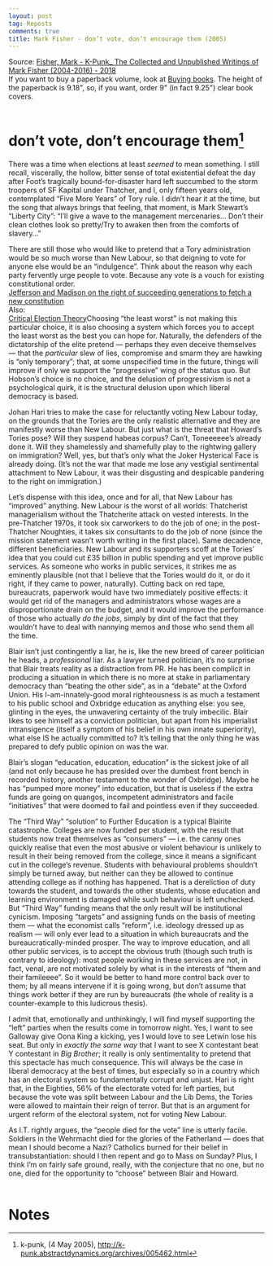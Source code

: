 ```yaml
---
layout: post
tag: Reposts
comments: true
title: Mark Fisher - don’t vote, don’t encourage them (2005)
---
```


Source: [Fisher, Mark - K-Punk_ The Collected and Unpublished Writings of Mark Fisher (2004-2016) - 2018](https://z-library.sk/book/3631135/89a19f/kpunk-the-collected-and-unpublished-writings-of-mark-fisher-20042016.html)<br>
If you want to buy a paperback volume, look at [Buying books](/en/buying-books). The height of the paperback is 9.18", so, if you want, order 9" (in fact 9.25") clear book covers.
<br><br>

# don’t vote, don’t encourage them[^1]

There was a time when elections at least *seemed* to mean something. I still recall, viscerally, the hollow, bitter sense of total existential defeat the day after Foot’s tragically bound-for-disaster hard left succumbed to the storm troopers of SF Kapital under Thatcher, and I, only fifteen years old, contemplated “Five More Years” of Tory rule. I didn’t hear it at the time, but the song that always brings that feeling, that moment, is Mark Stewart’s “Liberty City”: “I’ll give a wave to the management mercenaries… Don’t their clean clothes look so pretty/Try to awaken then from the comforts of slavery…”

There are still those who would like to pretend that a Tory administration would be so much worse than New Labour, so that deigning to vote for anyone else would be an “indulgence”. <span class="marginalia">Think about the reason why each party fervently urge people to vote. Because any vote is a vouch for existing constitutional order.<br> <a href="https://lamescholar.github.io/2024/12/26/right-of-succeeding-generations.html">Jefferson and Madison on the right of succeeding generations to fetch a new constitution</a><br>Also:<br><a href="https://www.youtube.com/watch?v=7M9vvZq2DHs">Critical Election Theory</a></span><span class="underlining">Choosing “the least worst” is not making this particular choice, it is also choosing a system which forces you to accept the least worst as the best you can hope for.</span> Naturally, the defenders of the dictatorship of the elite pretend — perhaps they even deceive themselves — that the *particular* slew of lies, compromise and smarm they are hawking is “only temporary”; that, at some unspecified time in the future, things will improve if only we support the “progressive” wing of the status quo. But Hobson’s choice is no choice, and the delusion of progressivism is not a psychological quirk, it is the structural delusion upon which liberal democracy is based.

Johan Hari tries to make the case for reluctantly voting New Labour today, on the grounds that the Tories are the only realistic alternative and they are manifestly worse than New Labour. But just what is the threat that Howard’s Tories pose? Will they suspend habeas corpus? Can’t, Toneeeeee’s already done it. Will they shamelessly and shamefully play to the rightwing gallery on immigration? Well, yes, but that’s only what the Joker Hysterical Face is already doing. (It’s not the war that made me lose any vestigial sentimental attachment to New Labour, it was their disgusting and despicable pandering to the right on immigration.)

Let’s dispense with this idea, once and for all, that New Labour has “improved” anything. New Labour is the worst of all worlds: Thatcherist managerialism without the Thatcherite attack on vested interests. In the pre-Thatcher 1970s, it took six carworkers to do the job of one; in the post-Thatcher Noughties, it takes six consultants to do the job of none (since the mission statement wasn’t worth writing in the first place). Same decadence, different beneficiaries. New Labour and its supporters scoff at the Tories’ idea that you could cut £35 billion in public spending and yet improve public services. As someone who works in public services, it strikes me as eminently plausible (not that I believe that the Tories would do it, or do it right, if they came to power, naturally). Cutting back on red tape, bureaucrats, paperwork would have two immediately positive effects: it would get rid of the managers and administrators whose wages are a disproportionate drain on the budget, and it would improve the performance of those who actually *do the jobs*, simply by dint of the fact that they wouldn’t have to deal with nannying memos and those who send them all the time.

Blair isn’t just contingently a liar, he is, like the new breed of career politician he heads, a *professional* liar. As a lawyer turned politician, it’s no surprise that Blair treats reality as a distraction from PR. He has been complicit in producing a situation in which there is no more at stake in parliamentary democracy than “beating the other side”, as in a “debate” at the Oxford Union. His I-am-innately-good moral righteousness is as much a testament to his public school and Oxbridge education as anything else: you see, glinting in the eyes, the unwavering certainty of the truly imbecilic. Blair likes to see himself as a conviction politician, but apart from his imperialist intransigence (itself a symptom of his belief in his own innate superiority), what else IS he actually committed to? It’s telling that the only thing he was prepared to defy public opinion on was the war.

Blair’s slogan “education, education, education” is the sickest joke of all (and not only because he has presided over the dumbest front bench in recorded history, another testament to the wonder of Oxbridge). Maybe he has “pumped more money” into education, but that is useless if the extra funds are going on quangos, incompetent administrators and facile “initiatives” that were doomed to fail and pointless even if they succeeded.

The “Third Way” “solution” to Further Education is a typical Blairite catastrophe. Colleges are now funded per student, with the result that students now treat themselves as “consumers” — i.e. the canny ones quickly realise that even the most abusive or violent behaviour is unlikely to result in their being removed from the college, since it means a significant cut in the college’s revenue. Students with behavioural problems shouldn’t simply be turned away, but neither can they be allowed to continue attending college as if nothing has happened. That is a dereliction of duty towards the student, and towards the other students, whose education and learning environment is damaged while such behaviour is left unchecked. But “Third Way” funding means that the only result will be institutional cynicism. Imposing “targets” and assigning funds on the basis of meeting them — what the economist calls “reform”, i.e. ideology dressed up as realism — will only ever lead to a situation in which bureaucrats and the bureaucratically-minded prosper. The way to improve education, and all other public services, is to accept the obvious truth (though such truth is contrary to ideology): most people working in these services are not, in fact, venal, are not motivated solely by what is in the interests of “them and their famileeee”. So it would be better to hand more control back over to them; by all means intervene if it is going wrong, but don’t assume that things work better if they are run by bureaucrats (the whole of reality is a counter-example to this ludicrous thesis).

I admit that, emotionally and unthinkingly, I will find myself supporting the “left” parties when the results come in tomorrow night. Yes, I want to see Galloway give Oona King a kicking, yes I would love to see Letwin lose his seat. But only in *exactly the same way* that I want to see X contestant beat Y contestant in *Big Brother*; it really is only sentimentality to pretend that this spectacle has much consequence. This will always be the case in liberal democracy at the best of times, but especially so in a country which has an electoral system so fundamentally corrupt and unjust. Hari is right that, in the Eighties, 56% of the electorate voted for left parties, but because the vote was split between Labour and the Lib Dems, the Tories were allowed to maintain their reign of terror. But that is an argument for urgent reform of the electoral system, not for voting New Labour.

As I.T. rightly argues, the “people died for the vote” line is utterly facile. Soldiers in the Wehrmacht died for the glories of the Fatherland — does that mean I should become a Nazi? Catholics burned for their belief in transubstantiation: should I then repent and go to Mass on Sunday? Plus, I think I’m on fairly safe ground, really, with the conjecture that no one, but no one, died for the opportunity to “choose” between Blair and Howard.
<br><br>

# Notes

[^1]: k-punk, (4 May 2005), <http://k-punk.abstractdynamics.org/archives/005462.html>